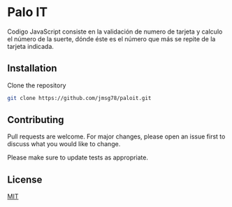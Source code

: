 # Palo IT
Codigo JavaScript consiste en la validación de numero de tarjeta y calculo el número de la suerte, dónde éste es el número que más se repite de la tarjeta indicada.

## Installation 
Clone the repository
```bash
git clone https://github.com/jmsg78/paloit.git
```

## Contributing
Pull requests are welcome. For major changes, please open an issue first to discuss what you would like to change.

Please make sure to update tests as appropriate.

## License
[MIT](https://choosealicense.com/licenses/mit/)
